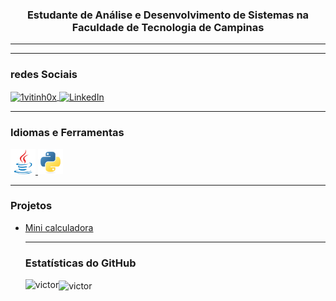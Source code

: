
<h3 align="center">Estudante de Análise e Desenvolvimento de Sistemas na Faculdade de Tecnologia de Campinas</h3>

---

---

<h3> redes Sociais</h3>
<p>
  <a href="https://twitter.com/1vitinh0x" target="_blank">
    <img align="center" src="https://raw.githubusercontent.com/rahuldkjain/github-profile-readme-generator/master/src/images/icons/Social/twitter.svg" alt="1vitinh0x" height="30" width="40" />
  </a>
  <a href="https://www.linkedin.com/in/victor-linkedin" target="_blank">
    <img align="center" src="https://raw.githubusercontent.com/rahuldkjain/github-profile-readme-generator/master/src/images/icons/Social/linked-in-alt.svg" alt="LinkedIn" height="30" width="40" />
  </a>
</p>

---

<h3>Idiomas e Ferramentas</h3>
<p>
  <a href="https://www.java.com" target="_blank" rel="noreferrer">
    <img src="https://raw.githubusercontent.com/devicons/devicon/master/icons/java/java-original.svg" alt="Java" width="40" height="40"/>
  </a> 
  <a href="https://www.python.org" target="_blank" rel="noreferrer">
    <img src="https://raw.githubusercontent.com/devicons/devicon/master/icons/python/python-original.svg" alt="Python" width="40" height="40"/>
  </a>

  </a>
</p>

---

<h3>Projetos</h3>
<ul>
  <li>
    <a href="https://github.com/vitinh0z/Java-Bootcamp/blob/main/variaveis/SomaDoisNumeros/SomaDoisNumero.java" target="_blank">Mini calculadora </a>
  </li>


---

<h3>Estatísticas do GitHub</h3>
<p>
  <img align="left" src="https://github-readme-stats.vercel.app/api/top-langs?username=vitinh0z&show_icons=true&locale=en&layout=compact" alt="victor" />
</p>
<p>
  <img align="center" src="https://github-readme-stats.vercel.app/api?username=vitinh0z&show_icons=true&locale=en" alt="victor" />
</p>
